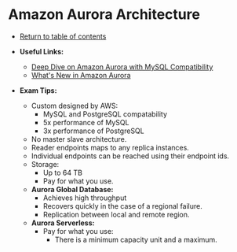# Amazon Aurora Architecture

* [Return to table of contents](../../../README.md)

* **Useful Links:**
  * [Deep Dive on Amazon Aurora with MySQL Compatibility](https://www.youtube.com/watch?v=U42mC_iKSBg)
  * [What's New in Amazon Aurora](https://www.youtube.com/watch?v=2WG01wJIGSQ)

* **Exam Tips:**
  * Custom designed by AWS:
    * MySQL and PostgreSQL compatability
    * 5x performance of MySQL
    * 3x performance of PostgreSQL
  * No master slave architecture.
  * Reader endpoints maps to any replica instances.
  * Individual endpoints can be reached using their endpoint ids.
  * Storage:
    * Up to 64 TB
    * Pay for what you use.
  * **Aurora Global Database:**
    * Achieves high throughput
    * Recovers quickly in the case of a regional failure.
    * Replication between local and remote region.
  * **Aurora Serverless:**
    * Pay for what you use:
      * There is a minimum capacity unit and a maximum.
